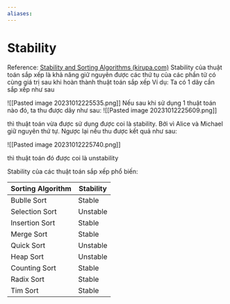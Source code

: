 ```yaml
---
aliases:
---
```

# Stability
Reference: [Stability and Sorting Algorithms (kirupa.com)](https://www.kirupa.com/data_structures_algorithms/stability_sorting_algorithms.htm)
Stability của thuật toán sắp xếp là khả năng giữ nguyên được các thứ tụ của các phần tử có cùng giá trị  sau khi hoàn thành thuật toán sắp xếp
Ví dụ: Ta có 1 dãy cần sắp xếp như sau

![[Pasted image 20231012225535.png]]
Nếu sau khi sử dụng 1 thuật toán nào đó, ta thu được dãy như sau:
![[Pasted image 20231012225609.png]]

thì thuật toán vừa được sử dụng được coi là stability. Bởi vì Alice và Michael giữ nguyên thứ tự. Ngược lại nếu thu được kết quả như sau:

![[Pasted image 20231012225740.png]]

thì thuật toán đó được coi là unstability

Stability của các thuật toán sắp xếp phổ biến:

| **Sorting Algorithm** | **Stability** | 
| ----------------- | --------- |
| Bublle Sort       | Stable    |
| Selection Sort    | Unstable  |
| Insertion Sort    | Stable    |
| Merge Sort        | Stable    |
| Quick Sort        | Unstable  |
| Heap Sort         | Unstable  |
| Counting Sort     | Stable    |
| Radix Sort        | Stable    |
| Tim Sort          | Stable    |

